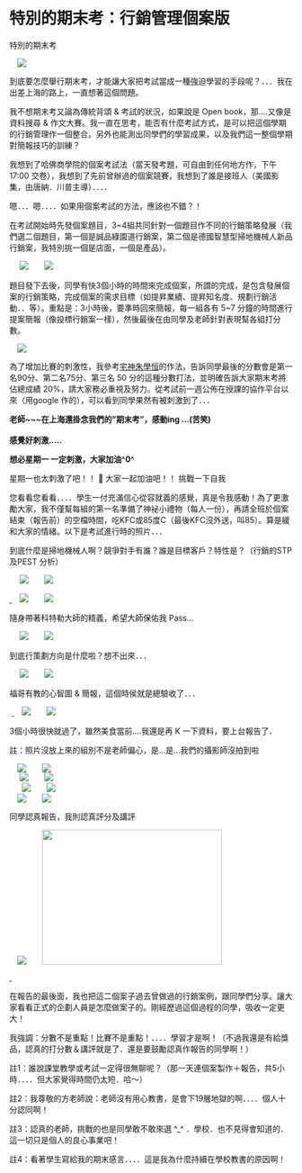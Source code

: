 # 特別的期末考：行銷管理個案版 

<p>特別的期末考</p>
<div><a href="http://1.bp.blogspot.com/-gFnf_tNqJu4/VhPwdEZZwuI/AAAAAAAAMy0/iU34UBD_9qY/s1600/IMGP9417_thumb.jpg" style="margin-left: 1em; margin-right: 1em; text-align: center;"><img border="0" src="http://1.bp.blogspot.com/-gFnf_tNqJu4/VhPwdEZZwuI/AAAAAAAAMy0/iU34UBD_9qY/s1600/IMGP9417_thumb.jpg"/></a>
<p>到底要怎麼舉行期末考，才能讓大家把考試當成一種強迫學習的手段呢？．．．我在出差上海的路上，一直想著這個問題。</p>
<p>我不想期末考又論為傳統背頌 &amp; 考試的狀況，如果說是 Open book，那….又像是資料搜尋 &amp; 作文大賽。我一直在思考，能否有什麼考試方式，是可以把這個學期的行銷管理作一個整合。另外也能測出同學們的學習成果，以及我們這一整個學期對簡報技巧的訓練？</p>
<p>我想到了哈佛商學院的個案考試法（當天發考題，可自由到任何地方作，下午 17:00 交卷），我想到了先前曾辦過的個案競賽，我想到了誰是接班人（美國影集，由唐納．川普主導）．．．．</p>
<p>嗯．．．嗯．．．．如果用個案考試的方法，應該也不錯？！<a name="more"></a></p>
<p>在考試開始時先發個案題目，3~4組共同針對一個題目作不同的行銷策略發展（我們選二個題目，第一個是誠品綠園道行銷案，第二個是德國智慧型掃地機械人新品行銷案，我特別挑一個是店面，一個是產品）。</p>
<p> <a href="http://2.bp.blogspot.com/-oZqr3y7GJg0/VhPwfCQR2wI/AAAAAAAAMzo/1qZ4Ao-Hcu4/s1600/image_thumb.png" style="margin-left: 1em; margin-right: 1em; text-align: center;"><img border="0" src="http://2.bp.blogspot.com/-oZqr3y7GJg0/VhPwfCQR2wI/AAAAAAAAMzo/1qZ4Ao-Hcu4/s1600/image_thumb.png"/></a><a href="http://2.bp.blogspot.com/-AwEHhb27ut4/VhPwfEyCzAI/AAAAAAAAMzk/uGPgmZ-mP_I/s1600/image_thumb_3.png" style="margin-left: 1em; margin-right: 1em; text-align: center;"><img border="0" src="http://2.bp.blogspot.com/-AwEHhb27ut4/VhPwfEyCzAI/AAAAAAAAMzk/uGPgmZ-mP_I/s1600/image_thumb_3.png"/></a></p>
<p>題目發下去後，同學有快3個小時的時間來完成個案，所謂的完成，是包含發展個案的行銷策略，完成個案的需求目標（如提昇業績、提昇知名度、規劃行銷活動．．等）。重點是：3小時後，要準時回來簡報，每一組各有 5~7 分鐘的時間進行提案簡報（像投標行銷案一樣），然後最後在由同學及老師針對表現幫各組打分數。</p>
<p><a href="http://1.bp.blogspot.com/-SuajSnfmNHE/VhPwf7-pT-I/AAAAAAAAMz0/mbImQkz5W1M/s1600/image_thumb_4.png" style="margin-left: 1em; margin-right: 1em; text-align: center;"><img border="0" src="http://1.bp.blogspot.com/-SuajSnfmNHE/VhPwf7-pT-I/AAAAAAAAMz0/mbImQkz5W1M/s1600/image_thumb_4.png"/></a></p>
<p>為了增加比賽的刺激性，我參考<a href="http://blogs.myoops.org/lucifer.php/2010/04/22/marketreport2">宅神朱學恒</a>的作法，告訴同學最後的分數會是第一名90分、第二名75分、第三名 50 分的這種分數打法，並明確告訴大家期末考將佔總成績 20%，請大家務必重視及努力。從考試前一週公佈在授課的協作平台以來（用google 作的），可以看到同學果然有被刺激到了．．．</p>
<p><b>老師~~~在上海還掛念我們的”期末考”，感動ing …(苦笑)</b><br/><b><br/>感覺好刺激…..</b></p>
<p><b>想必星期一 一定刺激，大家加油^0^</b></p>
<p>星期一也太刺激了吧！！ 🙂 大家一起加油吧！！ 挑戰一下自我</p>
<p>您看看您看看．．．．學生一付充滿信心從容就義的感覺，真是令我感動！為了更激勵大家，我不僅幫每組的第一名準備了神袐小禮物（每人一份），再請全班於個案結束（報告前）的空檔時間，吃KFC或85度C（最後KFC沒外送，叫85）。算是緩和大家的情緒。以下是考試進行時的照片．．．</p>
<p>到底什麼是掃地機械人啊？競爭對手有誰？誰是目標客戶？特性是？（行銷的STP及PEST 分析）</p>
<p> <a href="http://1.bp.blogspot.com/-PaFUVSDrmZ4/VhPwfyYk0lI/AAAAAAAAMzw/TSRnU3SbwG0/s1600/IMGP9341_thumb.jpg" style="margin-left: 1em; margin-right: 1em; text-align: center;"><img border="0" src="http://1.bp.blogspot.com/-PaFUVSDrmZ4/VhPwfyYk0lI/AAAAAAAAMzw/TSRnU3SbwG0/s1600/IMGP9341_thumb.jpg"/></a><a href="http://3.bp.blogspot.com/-hF1e7V9dTc8/VhPwYSkgPFI/AAAAAAAAMxM/mAXOfV1yliM/s1600/IMGP9342_thumb.jpg" style="margin-left: 1em; margin-right: 1em; text-align: center;"><img border="0" src="http://3.bp.blogspot.com/-hF1e7V9dTc8/VhPwYSkgPFI/AAAAAAAAMxM/mAXOfV1yliM/s1600/IMGP9342_thumb.jpg"/></a></p>
<p><a href="http://www.afu.tw/images/stories/810f56d665fe_8CF2/IMGP9350.jpg"> </a><a href="http://2.bp.blogspot.com/-MkYgYjc6L_s/VhPwY-8LYMI/AAAAAAAAMxU/47Iad8pUJMc/s1600/IMGP9350_thumb.jpg" style="margin-left: 1em; margin-right: 1em; text-align: center;"><img border="0" src="http://2.bp.blogspot.com/-MkYgYjc6L_s/VhPwY-8LYMI/AAAAAAAAMxU/47Iad8pUJMc/s1600/IMGP9350_thumb.jpg"/></a><a href="http://1.bp.blogspot.com/-9_7xl8vvha8/VhPwY2r_j5I/AAAAAAAAMxY/8NBIsYj50_0/s1600/IMGP9351_thumb.jpg" style="margin-left: 1em; margin-right: 1em; text-align: center;"><img border="0" src="http://1.bp.blogspot.com/-9_7xl8vvha8/VhPwY2r_j5I/AAAAAAAAMxY/8NBIsYj50_0/s1600/IMGP9351_thumb.jpg"/></a></p>
<p>隨身帶著科特勒大師的精義，希望大師保佑我 Pass…</p>
<p> <a href="http://4.bp.blogspot.com/-XxR90XjTMCI/VhPwZa0aQDI/AAAAAAAAMxg/DvVhwpMd5jI/s1600/IMGP9353_thumb.jpg" style="margin-left: 1em; margin-right: 1em; text-align: center;"><img border="0" src="http://4.bp.blogspot.com/-XxR90XjTMCI/VhPwZa0aQDI/AAAAAAAAMxg/DvVhwpMd5jI/s1600/IMGP9353_thumb.jpg"/></a><a href="http://1.bp.blogspot.com/-kINQSHKj8Zc/VhPwaJsRSOI/AAAAAAAAMxw/vvpbjpNJK1Y/s1600/IMGP9358_thumb.jpg" style="margin-left: 1em; margin-right: 1em; text-align: center;"><img border="0" src="http://1.bp.blogspot.com/-kINQSHKj8Zc/VhPwaJsRSOI/AAAAAAAAMxw/vvpbjpNJK1Y/s1600/IMGP9358_thumb.jpg"/></a></p>
<p>到底行策劃方向是什麼啦？想不出來．．．</p>
<p> <a href="http://1.bp.blogspot.com/-a5xmWOIhh3o/VhPwZp6xcdI/AAAAAAAAMxk/lJ9gAsu2TOY/s1600/IMGP9357_thumb.jpg" style="margin-left: 1em; margin-right: 1em; text-align: center;"><img border="0" src="http://1.bp.blogspot.com/-a5xmWOIhh3o/VhPwZp6xcdI/AAAAAAAAMxk/lJ9gAsu2TOY/s1600/IMGP9357_thumb.jpg"/></a><a href="http://4.bp.blogspot.com/-Jk_xnnkw918/VhPwaqHupxI/AAAAAAAAMyA/nuLp6WobhAM/s1600/IMGP9368_thumb.jpg" style="margin-left: 1em; margin-right: 1em; text-align: center;"><img border="0" src="http://4.bp.blogspot.com/-Jk_xnnkw918/VhPwaqHupxI/AAAAAAAAMyA/nuLp6WobhAM/s1600/IMGP9368_thumb.jpg"/></a></p>
<p>福哥有教的心智圖 &amp; 簡報，這個時侯就是總驗收了．．．</p>
<p> <a href="http://www.afu.tw/images/stories/810f56d665fe_8CF2/IMGP93672.jpg"> </a><a href="http://3.bp.blogspot.com/-muZ_hoTAqsE/VhPwYSqT0MI/AAAAAAAAMxI/uSqsecdG2Vo/s1600/IMGP93471_thumb.jpg" style="margin-left: 1em; margin-right: 1em; text-align: center;"><img border="0" src="http://3.bp.blogspot.com/-muZ_hoTAqsE/VhPwYSqT0MI/AAAAAAAAMxI/uSqsecdG2Vo/s1600/IMGP93471_thumb.jpg"/></a><a href="http://1.bp.blogspot.com/-7seXl2xvZC4/VhPwaDCYE-I/AAAAAAAAMx0/gQrDWDrxNks/s1600/IMGP93672_thumb.jpg" style="margin-left: 1em; margin-right: 1em; text-align: center;"><img border="0" src="http://1.bp.blogspot.com/-7seXl2xvZC4/VhPwaDCYE-I/AAAAAAAAMx0/gQrDWDrxNks/s1600/IMGP93672_thumb.jpg"/></a></p>
<p>3個小時很快就過了，雖然美食當前….我還是再 K 一下資料，要上台報告了．</p>
<p>註：照片沒放上來的組別不是老師偏心，是…是…我們的攝影師沒拍到啦</p>
<p><a href="http://3.bp.blogspot.com/-Uith7ck_qQM/VhPwaz9lHBI/AAAAAAAAMyE/cNEneRcEECs/s1600/IMGP9373_thumb.jpg" style="margin-left: 1em; margin-right: 1em; text-align: center;"><img border="0" src="http://3.bp.blogspot.com/-Uith7ck_qQM/VhPwaz9lHBI/AAAAAAAAMyE/cNEneRcEECs/s1600/IMGP9373_thumb.jpg"/></a><a href="http://1.bp.blogspot.com/-vSHg28QLHyE/VhPwbfBfhXI/AAAAAAAAMyQ/NQXBi-U6Mqs/s1600/IMGP9374_thumb.jpg" style="margin-left: 1em; margin-right: 1em; text-align: center;"><img border="0" src="http://1.bp.blogspot.com/-vSHg28QLHyE/VhPwbfBfhXI/AAAAAAAAMyQ/NQXBi-U6Mqs/s1600/IMGP9374_thumb.jpg"/></a><br/> <a href="http://4.bp.blogspot.com/-9ZwL2oeih-M/VhPwbqRTfOI/AAAAAAAAMyU/SoJKg97YHYo/s1600/IMGP9388_thumb.jpg" style="margin-left: 1em; margin-right: 1em; text-align: center;"><img border="0" src="http://4.bp.blogspot.com/-9ZwL2oeih-M/VhPwbqRTfOI/AAAAAAAAMyU/SoJKg97YHYo/s1600/IMGP9388_thumb.jpg"/></a><a href="http://3.bp.blogspot.com/-RujCnoJ5mt4/VhPwcFWn_7I/AAAAAAAAMyc/tKGTs69A8P0/s1600/IMGP9396_thumb.jpg" style="margin-left: 1em; margin-right: 1em; text-align: center;"><img border="0" src="http://3.bp.blogspot.com/-RujCnoJ5mt4/VhPwcFWn_7I/AAAAAAAAMyc/tKGTs69A8P0/s1600/IMGP9396_thumb.jpg"/></a><br/>  <a href="http://2.bp.blogspot.com/-Q3rf0OBQsp8/VhPwcsFDi-I/AAAAAAAAMys/Vop42cL2ZOY/s1600/IMGP9404_thumb.jpg" style="margin-left: 1em; margin-right: 1em; text-align: center;"><img border="0" src="http://2.bp.blogspot.com/-Q3rf0OBQsp8/VhPwcsFDi-I/AAAAAAAAMys/Vop42cL2ZOY/s1600/IMGP9404_thumb.jpg"/></a><a href="http://1.bp.blogspot.com/-qxwrXZGWLO0/VhPwdgAnr2I/AAAAAAAAMzA/Wz5RNP0Vnek/s1600/IMGP9426_thumb.jpg" style="margin-left: 1em; margin-right: 1em; text-align: center;"><img border="0" src="http://1.bp.blogspot.com/-qxwrXZGWLO0/VhPwdgAnr2I/AAAAAAAAMzA/Wz5RNP0Vnek/s1600/IMGP9426_thumb.jpg"/></a><br/><a href="http://4.bp.blogspot.com/-KRDM2dh6KR8/VhPweC6pzjI/AAAAAAAAMzU/y5NxFzYJfig/s1600/IMGP94321_thumb.jpg" style="margin-left: 1em; margin-right: 1em; text-align: center;"><img border="0" src="http://4.bp.blogspot.com/-KRDM2dh6KR8/VhPweC6pzjI/AAAAAAAAMzU/y5NxFzYJfig/s1600/IMGP94321_thumb.jpg"/></a><a href="http://4.bp.blogspot.com/-NXzwPRq5xDw/VhPwecLI8pI/AAAAAAAAMzQ/1E1A_VI1ilo/s1600/IMGP94341_thumb.jpg" style="margin-left: 1em; margin-right: 1em; text-align: center;"><img border="0" src="http://4.bp.blogspot.com/-NXzwPRq5xDw/VhPwecLI8pI/AAAAAAAAMzQ/1E1A_VI1ilo/s1600/IMGP94341_thumb.jpg"/></a></p>
<p>同學認真報告，我則認真評分及講評</p>
<p> <a href="http://2.bp.blogspot.com/-Cm099wXSuVw/VhPwcUgqAzI/AAAAAAAAMyk/_BX548_d1ds/s1600/IMGP94021_thumb.jpg" style="margin-left: 1em; margin-right: 1em; text-align: center;"><img border="0" src="http://2.bp.blogspot.com/-Cm099wXSuVw/VhPwcUgqAzI/AAAAAAAAMyk/_BX548_d1ds/s1600/IMGP94021_thumb.jpg"/></a><a href="http://3.bp.blogspot.com/-Trr9LpPYAv0/VhPwdeui21I/AAAAAAAAMy8/PlgigRBtL7g/s1600/IMGP9418_thumb.jpg" style="margin-left: 1em; margin-right: 1em; text-align: center;"><img border="0" height="240" src="http://3.bp.blogspot.com/-Trr9LpPYAv0/VhPwdeui21I/AAAAAAAAMy8/PlgigRBtL7g/s320/IMGP9418_thumb.jpg" width="320"/></a></p>
<p><a href="http://www.afu.tw/images/stories/810f56d665fe_8CF2/IMGP9418.jpg"> </a></p>
<p>在報告的最後面，我也把這二個案子過去曾做過的行銷案例，跟同學們分享。讓大家看看正式的企劃人員是怎麼做案子的。剛經歷過這個過程的同學，吸收一定更大！</p>
<p>我強調：分數不是重點！比賽不是重點！．．．．學習才是啊！（不過我還是有給獎品，認真的打分數＆講評就是了．還是要鼓勵認真作報告的同學啊！）</p>
<p>註1：誰說課堂教學或考試一定得很無聊呢？（那一天連個案製作＋報告，共5小時．．．．但大家覺得時間仍太短．哈～）</p>
<p>註2：我尊敬的方老師說：老師沒有用心教書，是會下19層地獄的啊．．．．個人十分認同啊！</p>
<p>註3：認真的老師，挑戰的也是同學敢不敢來選  ^_^ ．學校．也不見得會知道的．這一切只是個人的良心事業吧！</p>
<p>註4：看著學生寫給我的期末感言．．．．這是我為什麼持續在學校教書的原因啊！</p></div>